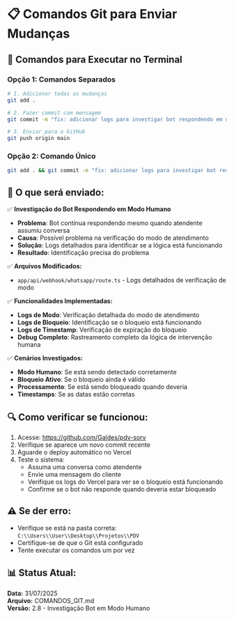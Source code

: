 # 📋 Comandos Git para Enviar Mudanças

## 🚀 Comandos para Executar no Terminal

### **Opção 1: Comandos Separados**

```bash
# 1. Adicionar todas as mudanças
git add .

# 2. Fazer commit com mensagem
git commit -m "fix: adicionar logs para investigar bot respondendo em modo humano"

# 3. Enviar para o GitHub
git push origin main
```

### **Opção 2: Comando Único**

```bash
git add . && git commit -m "fix: adicionar logs para investigar bot respondendo em modo humano" && git push origin main
```

## 📝 O que será enviado:

✅ **Investigação do Bot Respondendo em Modo Humano**
- **Problema**: Bot continua respondendo mesmo quando atendente assumiu conversa
- **Causa**: Possível problema na verificação do modo de atendimento
- **Solução**: Logs detalhados para identificar se a lógica está funcionando
- **Resultado**: Identificação precisa do problema

✅ **Arquivos Modificados:**
- `app/api/webhook/whatsapp/route.ts` - Logs detalhados de verificação de modo

✅ **Funcionalidades Implementadas:**
- **Logs de Modo**: Verificação detalhada do modo de atendimento
- **Logs de Bloqueio**: Identificação se o bloqueio está funcionando
- **Logs de Timestamp**: Verificação de expiração do bloqueio
- **Debug Completo**: Rastreamento completo da lógica de intervenção humana

✅ **Cenários Investigados:**
- **Modo Humano**: Se está sendo detectado corretamente
- **Bloqueio Ativo**: Se o bloqueio ainda é válido
- **Processamento**: Se está sendo bloqueado quando deveria
- **Timestamps**: Se as datas estão corretas

## 🔍 Como verificar se funcionou:

1. Acesse: https://github.com/Galdes/pdv-sorv
2. Verifique se aparece um novo commit recente
3. Aguarde o deploy automático no Vercel
4. Teste o sistema:
   - Assuma uma conversa como atendente
   - Envie uma mensagem do cliente
   - Verifique os logs do Vercel para ver se o bloqueio está funcionando
   - Confirme se o bot não responde quando deveria estar bloqueado

## ⚠️ Se der erro:

- Verifique se está na pasta correta: `C:\\Users\\User\\Desktop\\Projetos\\PDV`
- Certifique-se de que o Git está configurado
- Tente executar os comandos um por vez

## 📊 Status Atual:

**Data:** 31/07/2025  
**Arquivo:** COMANDOS_GIT.md  
**Versão:** 2.8 - Investigação Bot em Modo Humano